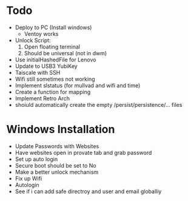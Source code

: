 # Todo 

- Deploy to PC (Install windows)
    * Ventoy works
- Unlock Script: 
    1. Open floating terminal 
    2. Should be universal (not in dwm)
- Use initialHashedFile for Lenovo
- Update to USB3 YubiKey
- Taiscale with SSH
- Wifi still sometimes not working
- Implement slstatus (for mullvad and wifi and time)
- Create a function for mapping
- Implement Retro Arch
- shoiuld automatically create the empty /persist/persistence/... files

# Windows Installation

- Update Passwords with Websites
- Have websites open in provate tab and grab password
- Set up auto login
- Secure boot should be set to No
- Make a better unlock mechanism
- Fix up Wifi
- Autologin
- See if i can add safe directroy and user and email globalliy
